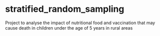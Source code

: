 # stratified_random_sampling
Project to analyse the impact of nutritional food and vaccination that may cause death in children under the age of 5 years in rural areas
